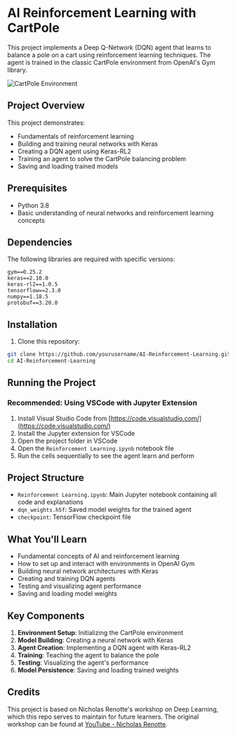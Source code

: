 # AI Reinforcement Learning with CartPole

This project implements a Deep Q-Network (DQN) agent that learns to balance a pole on a cart using reinforcement learning techniques. The agent is trained in the classic CartPole environment from OpenAI's Gym library.

![CartPole Environment](https://gymnasium.farama.org/_images/cart_pole.gif)

## Project Overview

This project demonstrates:

- Fundamentals of reinforcement learning
- Building and training neural networks with Keras
- Creating a DQN agent using Keras-RL2
- Training an agent to solve the CartPole balancing problem
- Saving and loading trained models

## Prerequisites

- Python 3.8
- Basic understanding of neural networks and reinforcement learning concepts

## Dependencies

The following libraries are required with specific versions:

```
gym==0.25.2
keras==2.10.0
keras-rl2==1.0.5
tensorflow==2.3.0
numpy==1.18.5
protobuf==3.20.0
```

## Installation

1. Clone this repository:

```bash
git clone https://github.com/yourusername/AI-Reinforcement-Learning.git
cd AI-Reinforcement-Learning
```

## Running the Project

### Recommended: Using VSCode with Jupyter Extension

1. Install Visual Studio Code from [https://code.visualstudio.com/](https://code.visualstudio.com/)
2. Install the Jupyter extension for VSCode
3. Open the project folder in VSCode
4. Open the `Reinforcement Learning.ipynb` notebook file
5. Run the cells sequentially to see the agent learn and perform

## Project Structure

- `Reinforcement Learning.ipynb`: Main Jupyter notebook containing all code and explanations
- `dqn_weights.h5f`: Saved model weights for the trained agent
- `checkpoint`: TensorFlow checkpoint file

## What You'll Learn

- Fundamental concepts of AI and reinforcement learning
- How to set up and interact with environments in OpenAI Gym
- Building neural network architectures with Keras
- Creating and training DQN agents
- Testing and visualizing agent performance
- Saving and loading model weights

## Key Components

1. **Environment Setup**: Initializing the CartPole environment
2. **Model Building**: Creating a neural network with Keras
3. **Agent Creation**: Implementing a DQN agent with Keras-RL2
4. **Training**: Teaching the agent to balance the pole
5. **Testing**: Visualizing the agent's performance
6. **Model Persistence**: Saving and loading trained weights

## Credits

This project is based on Nicholas Renotte's workshop on Deep Learning, which this repo serves to maintain for future learners. The original workshop can be found at [YouTube - Nicholas Renotte](https://www.youtube.com/watch?v=cO5g5qLrLSo).
